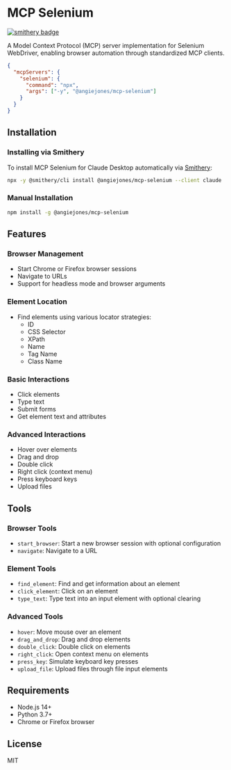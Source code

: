 # MCP Selenium

[![smithery badge](https://smithery.ai/badge/@angiejones/mcp-selenium)](https://smithery.ai/server/@angiejones/mcp-selenium)

A Model Context Protocol (MCP) server implementation for Selenium WebDriver, enabling browser automation through standardized MCP clients.

```json
{
  "mcpServers": {
    "selenium": {
      "command": "npx",
      "args": ["-y", "@angiejones/mcp-selenium"]
    }
  }
}
```

## Installation

### Installing via Smithery

To install MCP Selenium for Claude Desktop automatically via [Smithery](https://smithery.ai/server/@angiejones/mcp-selenium):

```bash
npx -y @smithery/cli install @angiejones/mcp-selenium --client claude
```

### Manual Installation
```bash
npm install -g @angiejones/mcp-selenium
```

## Features

### Browser Management
- Start Chrome or Firefox browser sessions
- Navigate to URLs
- Support for headless mode and browser arguments

### Element Location
- Find elements using various locator strategies:
  - ID
  - CSS Selector
  - XPath
  - Name
  - Tag Name
  - Class Name

### Basic Interactions
- Click elements
- Type text
- Submit forms
- Get element text and attributes

### Advanced Interactions
- Hover over elements
- Drag and drop
- Double click
- Right click (context menu)
- Press keyboard keys
- Upload files

## Tools

### Browser Tools
- `start_browser`: Start a new browser session with optional configuration
- `navigate`: Navigate to a URL

### Element Tools
- `find_element`: Find and get information about an element
- `click_element`: Click on an element
- `type_text`: Type text into an input element with optional clearing

### Advanced Tools
- `hover`: Move mouse over an element
- `drag_and_drop`: Drag and drop elements
- `double_click`: Double click on elements
- `right_click`: Open context menu on elements
- `press_key`: Simulate keyboard key presses
- `upload_file`: Upload files through file input elements

## Requirements

- Node.js 14+
- Python 3.7+
- Chrome or Firefox browser

## License

MIT
